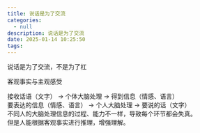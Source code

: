 ```yaml
---
title: 说话是为了交流
categories:
  - null
description: 说话是为了交流
date: 2025-01-14 10:25:50
tags:
---
```


说话是为了交流，不是为了杠  

客观事实与主观感受

接收话语（文字） -> 个体大脑处理 -> 得到信息（情感、语言）  
要表达的信息（情感、语言） -> 个人大脑处理 -> 要说的话（文字）  
不同人的大脑处理信息的过程、能力不一样，导致每个环节都会失真。  
但是人能根据客观事实进行推理，增强理解。    